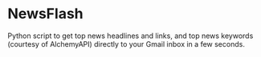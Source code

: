 NewsFlash
=========

Python script to get top news headlines and links, and top news keywords (courtesy of AlchemyAPI) directly to your Gmail inbox in a few seconds.
